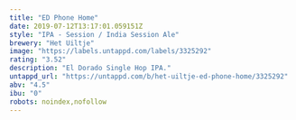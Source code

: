 ```yaml
---
title: "ED Phone Home"
date: 2019-07-12T13:17:01.059151Z
style: "IPA - Session / India Session Ale"
brewery: "Het Uiltje"
image: "https://labels.untappd.com/labels/3325292"
rating: "3.52"
description: "El Dorado Single Hop IPA."
untappd_url: "https://untappd.com/b/het-uiltje-ed-phone-home/3325292"
abv: "4.5"
ibu: "0"
robots: noindex,nofollow
---
```

